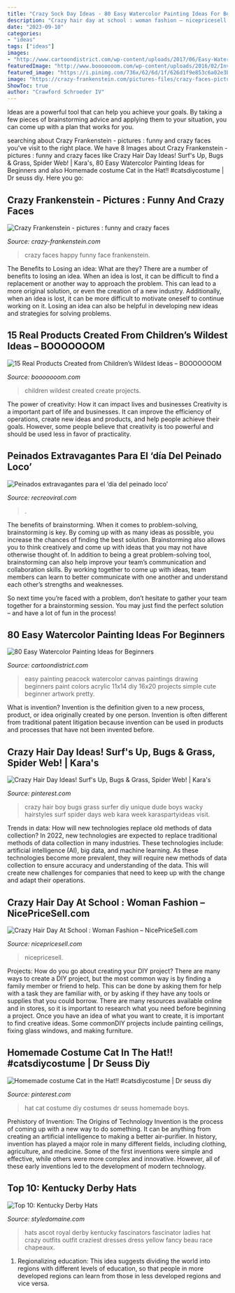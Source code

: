 ```yaml
---
title: "Crazy Sock Day Ideas - 80 Easy Watercolor Painting Ideas For Beginners"
description: "Crazy hair day at school : woman fashion – nicepricesell.com"
date: "2023-09-10"
categories:
- "ideas"
tags: ["ideas"]
images:
- "http://www.cartoondistrict.com/wp-content/uploads/2017/06/Easy-Watercolor-Painting-Ideas-for-Beginners00040.jpeg"
featuredImage: "http://www.booooooom.com/wp-content/uploads/2016/02/Inventions4.jpg"
featured_image: "https://i.pinimg.com/736x/62/6d/1f/626d1f9e853c6a02e3b0248fc5afdca5.jpg"
image: "https://crazy-frankenstein.com/pictures-files/crazy-faces-pictures/happy-face.jpg"
ShowToc: true
author: "Crawford Schroeder IV"
---
```



Ideas are a powerful tool that can help you achieve your goals. By taking a few pieces of brainstorming advice and applying them to your situation, you can come up with a plan that works for you.

	

		
searching about Crazy Frankenstein - pictures : funny and crazy faces you've visit to the right place. We have 8 Images about Crazy Frankenstein - pictures : funny and crazy faces like Crazy Hair Day Ideas! Surf&#039;s Up, Bugs &amp; Grass, Spider Web! | Kara&#039;s, 80 Easy Watercolor Painting Ideas for Beginners and also Homemade costume Cat in the Hat!! #catsdiycostume | Dr seuss diy. Here you go:
		
    
## Crazy Frankenstein - Pictures : Funny And Crazy Faces

<img loading=lazy src="https://crazy-frankenstein.com/pictures-files/crazy-faces-pictures/happy-face.jpg" onerror="this.onerror=null;this.src='https://tse3.mm.bing.net/th?id=OIP.zUgpS6CulnpZ5cRInpoRLgHaFj&amp;pid=15.1';" alt="Crazy Frankenstein - pictures : funny and crazy faces">

_Source: crazy-frankenstein.com_

>crazy faces happy funny face frankenstein. 

	

The Benefits to Losing an idea: What are they?
There are a number of benefits to losing an idea. When an idea is lost, it can be difficult to find a replacement or another way to approach the problem. This can lead to a more original solution, or even the creation of a new industry. Additionally, when an idea is lost, it can be more difficult to motivate oneself to continue working on it. Losing an idea can also be helpful in developing new ideas and strategies for solving problems.

    
## 15 Real Products Created From Children’s Wildest Ideas – BOOOOOOOM

<img loading=lazy src="http://www.booooooom.com/wp-content/uploads/2016/02/Inventions4.jpg" onerror="this.onerror=null;this.src='https://tse4.mm.bing.net/th?id=OIP.GJcYzvm3FzWTo28vSkrJWQHaQW&amp;pid=15.1';" alt="15 Real Products Created from Children’s Wildest Ideas – BOOOOOOOM">

_Source: booooooom.com_

>children wildest created create projects. 

	

The power of creativity: How it can impact lives and businesses
Creativity is a important part of life and businesses. It can improve the efficiency of operations, create new ideas and products, and help people achieve their goals. However, some people believe that creativity is too powerful and should be used less in favor of practicality.

    
## Peinados Extravagantes Para El ‘día Del Peinado Loco’

<img loading=lazy src="http://www.recreoviral.com/wp-content/uploads/2016/03/Los-peinados-más-extravagantes-del-día-del-peinado-loco-19.jpg" onerror="this.onerror=null;this.src='https://tse1.mm.bing.net/th?id=OIP.01mYZsqfY4wPqkNmmlZD7AHaJ3&amp;pid=15.1';" alt="Peinados extravagantes para el ‘día del peinado loco’">

_Source: recreoviral.com_

>. 

	

The benefits of brainstorming.
When it comes to problem-solving, brainstorming is key. By coming up with as many ideas as possible, you increase the chances of finding the best solution. Brainstorming also allows you to think creatively and come up with ideas that you may not have otherwise thought of.
In addition to being a great problem-solving tool, brainstorming can also help improve your team’s communication and collaboration skills. By working together to come up with ideas, team members can learn to better communicate with one another and understand each other’s strengths and weaknesses.

So next time you’re faced with a problem, don’t hesitate to gather your team together for a brainstorming session. You may just find the perfect solution – and have a lot of fun in the process!

    
## 80 Easy Watercolor Painting Ideas For Beginners

<img loading=lazy src="http://www.cartoondistrict.com/wp-content/uploads/2017/06/Easy-Watercolor-Painting-Ideas-for-Beginners00040.jpeg" onerror="this.onerror=null;this.src='https://tse1.mm.bing.net/th?id=OIP.hcdsvX2tD2TqH3gkZ74hyQHaJ4&amp;pid=15.1';" alt="80 Easy Watercolor Painting Ideas for Beginners">

_Source: cartoondistrict.com_

>easy painting peacock watercolor canvas paintings drawing beginners paint colors acrylic 11x14 diy 16x20 projects simple cute beginner artwork pretty. 

	

What is invention?
Invention is the definition given to a new process, product, or idea originally created by one person. Invention is often different from traditional patent litigation because invention can be used in products and processes that have not been invented before.

    
## Crazy Hair Day Ideas! Surf&#039;s Up, Bugs &amp; Grass, Spider Web! | Kara&#039;s

<img loading=lazy src="https://i.pinimg.com/736x/2f/81/a7/2f81a74a4c7d60b33d14381bc502f15c--crazy-hair-day-at-school-for-boys-crazy-hair-days.jpg" onerror="this.onerror=null;this.src='https://tse3.mm.bing.net/th?id=OIP.NzGrJLq76hkI6CLWEAgnOgHaLI&amp;pid=15.1';" alt="Crazy Hair Day Ideas! Surf&#039;s Up, Bugs &amp; Grass, Spider Web! | Kara&#039;s">

_Source: pinterest.com_

>crazy hair boy bugs grass surfer diy unique dude boys wacky hairstyles surf spider days web kara week karaspartyideas visit. 

	

Trends in data: How will new technologies replace old methods of data collection?
In 2022, new technologies are expected to replace traditional methods of data collection in many industries. These technologies include: artificial intelligence (AI), big data, and machine learning. As these technologies become more prevalent, they will require new methods of data collection to ensure accuracy and understanding of the data. This will create new challenges for companies that need to keep up with the change and adapt their operations.

    
## Crazy Hair Day At School : Woman Fashion – NicePriceSell.com

<img loading=lazy src="http://nicepricesell.com/wp-content/uploads/2013/12/Crazy-Hair-Day-At-School.jpg" onerror="this.onerror=null;this.src='https://tse1.mm.bing.net/th?id=OIP.4KxxNNJP-k4BD67AeWJ12AHaKt&amp;pid=15.1';" alt="Crazy Hair Day At School : Woman Fashion – NicePriceSell.com">

_Source: nicepricesell.com_

>nicepricesell. 

	

Projects: How do you go about creating your DIY project?
There are many ways to create a DIY project, but the most common way is by finding a family member or friend to help. This can be done by asking them for help with a task they are familiar with, or by asking if they have any tools or supplies that you could borrow. There are many resources available online and in stores, so it is important to research what you need before beginning a project. Once you have an idea of what you want to create, it is important to find creative ideas. Some commonDIY projects include painting ceilings, fixing glass windows, and making furniture.

    
## Homemade Costume Cat In The Hat!! #catsdiycostume | Dr Seuss Diy

<img loading=lazy src="https://i.pinimg.com/736x/62/6d/1f/626d1f9e853c6a02e3b0248fc5afdca5.jpg" onerror="this.onerror=null;this.src='https://tse3.mm.bing.net/th?id=OIP.dU_oT8jjTbRlaflEAYBw2QHaNL&amp;pid=15.1';" alt="Homemade costume Cat in the Hat!! #catsdiycostume | Dr seuss diy">

_Source: pinterest.com_

>hat cat costume diy costumes dr seuss homemade boys. 

	

Prehistory of Invention: The Origins of Technology
Invention is the process of coming up with a new way to do something. It can be anything from creating an artificial intelligence to making a better air-purifier. In history, invention has played a major role in many different fields, including clothing, agriculture, and medicine. Some of the first inventions were simple and effective, while others were more complex and innovative. However, all of these early inventions led to the development of modern technology.

    
## Top 10: Kentucky Derby Hats

<img loading=lazy src="http://www.styledomaine.com/wp-content/uploads/2015/04/derby12.jpg" onerror="this.onerror=null;this.src='https://tse2.mm.bing.net/th?id=OIP.Quw049_1ObmfKcV0f9fIZgHaLZ&amp;pid=15.1';" alt="Top 10: Kentucky Derby Hats">

_Source: styledomaine.com_

>hats ascot royal derby kentucky fascinators fascinator ladies hat crazy outfits outfit craziest dresses dress yellow fancy beau race chapeaux. 

	

1. Regionalizing education: This idea suggests dividing the world into regions with different levels of education, so that people in more developed regions can learn from those in less developed regions and vice versa.

